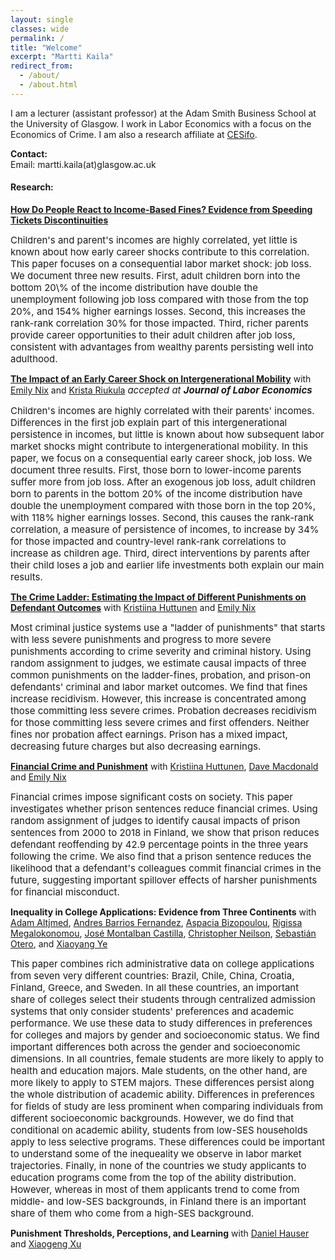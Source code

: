 ```yaml
---
layout: single
classes: wide
permalink: /
title: "Welcome"
excerpt: "Martti Kaila"
redirect_from:
  - /about/
  - /about.html
---
```


I am a lecturer (assistant professor) at the Adam Smith Business School at the University of Glasgow. I work in Labor Economics with a focus on the Economics of Crime. I am also a research affiliate at [CESifo](https://www.cesifo.org/en).



**Contact:**  
Email: martti.kaila(at)glasgow.ac.uk


#### **Research:**
[**How Do People React to Income-Based Fines? Evidence from Speeding Tickets Discontinuities**](/assets/docs/jmp_kaila.pdf)

<span style="font-size:15px">
Children's and parent's incomes are highly correlated, yet little is known about how early career shocks contribute to this correlation. This paper focuses on a consequential labor market shock: job loss. We document three new results. First, adult children born into the bottom 20\% of the income distribution have double the unemployment following job loss compared with those from the top 20%, and 154% higher earnings losses. Second, this increases the rank-rank correlation 30% for those impacted. Third, richer parents provide career opportunities to their adult children after job loss, consistent with advantages from wealthy parents persisting well into adulthood.
</span>

[**The Impact of an Early Career Shock on Intergenerational Mobility**](/assets/docs/KNR_Job_Loss_Intergenerational_Mobility_Revision.pdf) with [Emily Nix](https://sites.google.com/site/emilyenix/) and [Krista Riukula](https://sites.google.com/view/kristariukula/) <span style="font-size:15px"> *accepted at* ***Journal of Labor Economics*** </span>

<span style="font-size:15px">
  Children's incomes are highly correlated with their parents' incomes. Differences in the first job explain part of this intergenerational persistence in incomes, but little is known about how subsequent labor market shocks might contribute to intergenerational mobility. In this paper, we focus on a consequential early career shock, job loss. We document three results. First, those born to lower-income parents suffer more from job loss. After an exogenous job loss, adult children born to parents in the bottom 20% of the income distribution have double the unemployment compared with those born in the top 20%, with 118% higher earnings losses. Second, this causes the rank-rank correlation, a measure of persistence of incomes, to increase by 34% for those impacted and country-level rank-rank correlations to increase as children age. Third, direct interventions by parents after their child loses a job and earlier life investments both explain our main results.
</span>

[**The Crime Ladder: Estimating the Impact of Different Punishments on Defendant Outcomes**](/assets/docs/ladder.pdf) with [Kristiina Huttunen](https://sites.google.com/site/krhuttunen/) and [Emily Nix](https://sites.google.com/site/emilyenix/)

<span style="font-size:15px">
  Most criminal justice systems use a "ladder of punishments" that starts with less severe punishments and progress to more severe punishments according to crime severity and criminal history. Using random assignment to judges, we estimate causal impacts of three common punishments on the ladder-fines, probation, and prison-on defendants' criminal and labor market outcomes. We find that fines increase recidivism. However, this increase is concentrated among those committing less severe crimes. Probation decreases recidivism for those committing less severe crimes and first offenders. Neither fines nor probation affect earnings. Prison has a mixed impact, decreasing future charges but also decreasing earnings.
</span>

[**Financial Crime and Punishment**](/assets/docs/Financial_Crime_and_Spillovers.pdf) with [Kristiina Huttunen](https://sites.google.com/site/krhuttunen/), [Dave Macdonald](https://sites.google.com/view/dave-mac/home) and [Emily Nix](https://sites.google.com/site/emilyenix/)

<span style="font-size:15px">
Financial crimes impose significant costs on society. This paper investigates whether prison sentences reduce financial crimes. Using random assignment of judges to identify causal impacts of prison sentences from 2000 to 2018 in Finland, we show that prison reduces defendant reoffending by 42.9 percentage points in the three years following the crime. We also find that a prison sentence reduces the likelihood that a defendant's colleagues commit financial crimes in the future, suggesting important spillover effects of harsher punishments for financial misconduct.
</span>

**Inequality in College Applications: Evidence from Three Continents** with [Adam Altjmed](https://adamaltmejd.se/), [Andres Barrios Fernandez](https://andresbarriosf.github.io/), [Aspacia Bizopoulou](https://sites.google.com/site/aspasiabizopoulou/home), [Rigissa Megalokonomou](http://www.rmegalokonomou.net/), [José Montalban Castilla](https://sites.google.com/site/josemontalbancastilla/), [Christopher Neilson](https://christopherneilson.github.io/), [Sebastián Otero](https://sebotero.webflow.io/), and [Xiaoyang Ye](https://xiaoyangye.github.io/)


<span style="font-size:15px">
  This paper combines rich administrative data on college applications from seven very different countries: Brazil, Chile, China, Croatia, Finland, Greece, and Sweden. In all these countries, an important share of colleges select their students through centralized admission systems that only consider students' preferences and academic performance. We use these data to study differences in preferences for colleges and majors by gender and socioeconomic status. We find important differences both across the gender and socioeconomic dimensions. In all countries, female students are more likely to apply to health and education majors. Male students, on the other hand, are more likely to apply to STEM majors. These differences persist along the whole distribution of academic ability. Differences in preferences for fields of study are less prominent when comparing individuals from different socioeconomic backgrounds. However, we do find that conditional on academic ability, students from low-SES households apply to less selective programs. These differences could be important to understand some of the inequeality we observe in labor market trajectories. Finally, in none of the countries we study applicants to education programs come from the top of the ability distribution. However, whereas in most of them applicants trend to come from middle- and low-SES backgrounds, in Finland there is an important share of them who come from a high-SES background.
</span>

**Punishment Thresholds, Perceptions, and Learning** with [Daniel Hauser](https://danielnhauser.com/) and [Xiaogeng Xu](https://sites.google.com/site/xiaogengxueconomics/home) 

